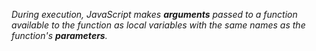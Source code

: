 _During execution, JavaScript makes **arguments** passed to a function available to the function as local variables with the same names as the function's **parameters**._
